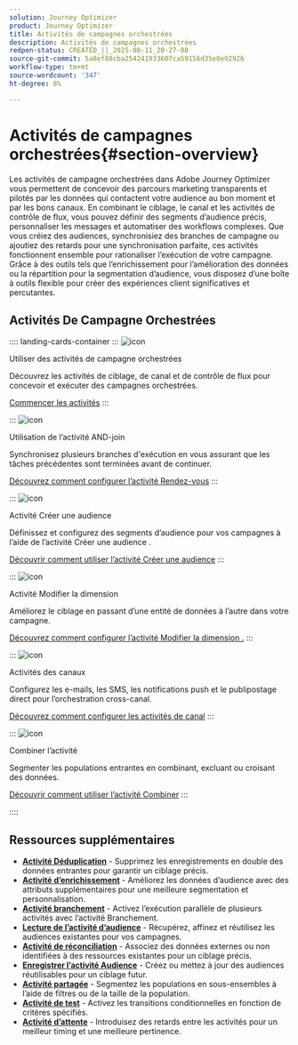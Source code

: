 ```yaml
---
solution: Journey Optimizer
product: Journey Optimizer
title: Activités de campagnes orchestrées
description: Activités de campagnes orchestrées
redpen-status: CREATED_||_2025-08-11_20-27-08
source-git-commit: 5a8ef88cba254241933607ca59156d35e0e92926
workflow-type: tm+mt
source-wordcount: '347'
ht-degree: 8%

---
```



# Activités de campagnes orchestrées{#section-overview}

Les activités de campagne orchestrées dans Adobe Journey Optimizer vous permettent de concevoir des parcours marketing transparents et pilotés par les données qui contactent votre audience au bon moment et par les bons canaux. En combinant le ciblage, le canal et les activités de contrôle de flux, vous pouvez définir des segments d’audience précis, personnaliser les messages et automatiser des workflows complexes. Que vous créiez des audiences, synchronisiez des branches de campagne ou ajoutiez des retards pour une synchronisation parfaite, ces activités fonctionnent ensemble pour rationaliser l’exécution de votre campagne. Grâce à des outils tels que l’enrichissement pour l’amélioration des données ou la répartition pour la segmentation d’audience, vous disposez d’une boîte à outils flexible pour créer des expériences client significatives et percutantes.

## Activités De Campagne Orchestrées

:::: landing-cards-container
:::
![icon](https://cdn.experienceleague.adobe.com/icons/book.svg)

Utiliser des activités de campagne orchestrées

Découvrez les activités de ciblage, de canal et de contrôle de flux pour concevoir et exécuter des campagnes orchestrées.

[Commencer les activités](../using/orchestrated/activities/about-activities.md)
:::

:::
![icon](https://cdn.experienceleague.adobe.com/icons/code-branch.svg)

Utilisation de l’activité AND-join

Synchronisez plusieurs branches d&#39;exécution en vous assurant que les tâches précédentes sont terminées avant de continuer.

[Découvrez comment configurer l’activité Rendez-vous](../using/orchestrated/activities/and-join.md)
:::

:::
![icon](https://cdn.experienceleague.adobe.com/icons/bullseye.svg)

Activité Créer une audience

Définissez et configurez des segments d’audience pour vos campagnes à l’aide de l’activité Créer une audience .

[Découvrir comment utiliser l’activité Créer une audience](../using/orchestrated/activities/build-audience.md)
:::

:::
![icon](https://cdn.experienceleague.adobe.com/icons/gear.svg)

Activité Modifier la dimension

Améliorez le ciblage en passant d’une entité de données à l’autre dans votre campagne.

[Découvrez comment configurer l’activité Modifier la dimension .](../using/orchestrated/activities/change-dimension.md)
:::

:::
![icon](https://cdn.experienceleague.adobe.com/icons/list-check.svg)

Activités des canaux

Configurez les e-mails, les SMS, les notifications push et le publipostage direct pour l’orchestration cross-canal.

[Découvrez comment configurer les activités de canal](../using/orchestrated/activities/channels.md)
:::

:::
![icon](https://cdn.experienceleague.adobe.com/icons/puzzle-piece.svg)

Combiner l’activité

Segmenter les populations entrantes en combinant, excluant ou croisant des données.

[Découvrir comment utiliser l’activité Combiner](../using/orchestrated/activities/combine.md)
:::

::::


## Ressources supplémentaires

- **[Activité Déduplication](../using/orchestrated/activities/deduplication.md)** - Supprimez les enregistrements en double des données entrantes pour garantir un ciblage précis.
- **[Activité d’enrichissement](../using/orchestrated/activities/enrichment.md)** - Améliorez les données d’audience avec des attributs supplémentaires pour une meilleure segmentation et personnalisation.
- **[Activité branchement](../using/orchestrated/activities/fork.md)** - Activez l’exécution parallèle de plusieurs activités avec l’activité Branchement.
- **[Lecture de l’activité d’audience](../using/orchestrated/activities/read-audience.md)** - Récupérez, affinez et réutilisez les audiences existantes pour vos campagnes.
- **[Activité de réconciliation](../using/orchestrated/activities/reconciliation.md)** - Associez des données externes ou non identifiées à des ressources existantes pour un ciblage précis.
- **[Enregistrer l’activité Audience](../using/orchestrated/activities/save-audience.md)** - Créez ou mettez à jour des audiences réutilisables pour un ciblage futur.
- **[Activité partagée](../using/orchestrated/activities/split.md)** - Segmentez les populations en sous-ensembles à l’aide de filtres ou de la taille de la population.
- **[Activité de test](../using/orchestrated/activities/test.md)** - Activez les transitions conditionnelles en fonction de critères spécifiés.
- **[Activité d’attente](../using/orchestrated/activities/wait.md)** - Introduisez des retards entre les activités pour un meilleur timing et une meilleure pertinence.
